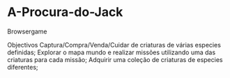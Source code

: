 A-Procura-do-Jack
=================

Browsergame

Objectivos
Captura/Compra/Venda/Cuidar de criaturas de várias especies definidas;
Explorar o mapa mundo e realizar missões utilizando uma das criaturas para cada missão;
Adquirir uma coleção de criaturas de especies diferentes;
